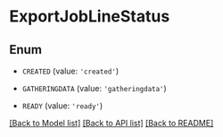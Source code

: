 # ExportJobLineStatus


## Enum

* `CREATED` (value: `'created'`)

* `GATHERINGDATA` (value: `'gatheringdata'`)

* `READY` (value: `'ready'`)

[[Back to Model list]](../README.md#documentation-for-models) [[Back to API list]](../README.md#documentation-for-api-endpoints) [[Back to README]](../README.md)


